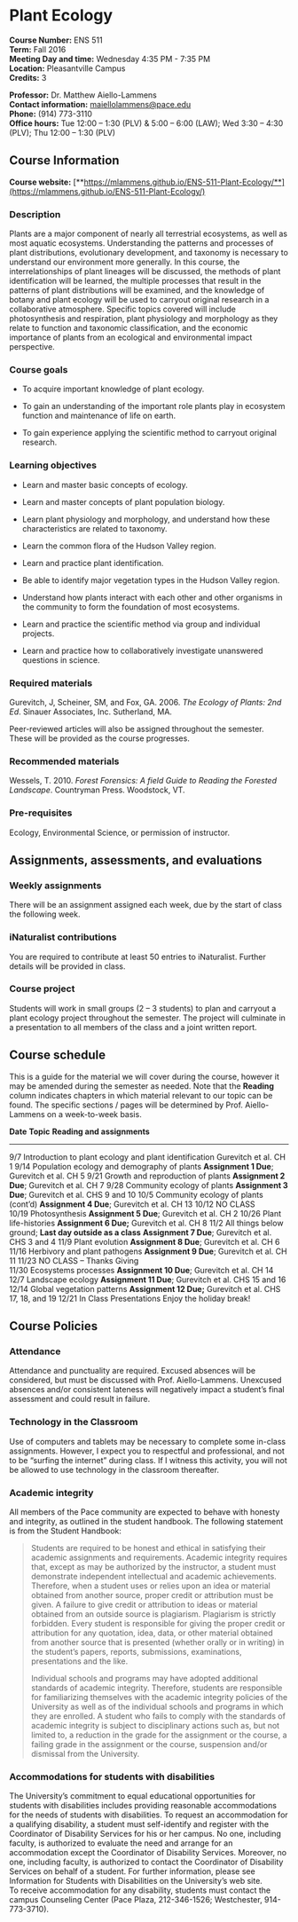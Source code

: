 Plant Ecology
=============

**Course Number:** ENS 511\
**Term:** Fall 2016\
**Meeting Day and time:** Wednesday 4:35 PM - 7:35 PM\
**Location:** Pleasantville Campus\
**Credits:** 3

**Professor:** Dr. Matthew Aiello-Lammens\
**Contact information:** maiellolammens@pace.edu\
**Phone:** (914) 773-3110\
**Office hours:** Tue 12:00 – 1:30 (PLV) & 5:00 – 6:00 (LAW); Wed 3:30 – 4:30 (PLV); Thu 12:00 – 1:30 (PLV)

Course Information
------------------

**Course website:**
[**https://mlammens.github.io/ENS-511-Plant-Ecology/**](https://mlammens.github.io/ENS-511-Plant-Ecology/)

### Description

Plants are a major component of nearly all terrestrial ecosystems, as
well as most aquatic ecosystems. Understanding the patterns and
processes of plant distributions, evolutionary development, and taxonomy
is necessary to understand our environment more generally. In this
course, the interrelationships of plant lineages will be discussed, the
methods of plant identification will be learned, the multiple processes
that result in the patterns of plant distributions will be examined, and
the knowledge of botany and plant ecology will be used to carryout
original research in a collaborative atmosphere. Specific topics covered
will include photosynthesis and respiration, plant physiology and
morphology as they relate to function and taxonomic classification, and
the economic importance of plants from an ecological and environmental
impact perspective.

### Course goals

-   To acquire important knowledge of plant ecology.

-   To gain an understanding of the important role plants play in
    ecosystem function and maintenance of life on earth.

-   To gain experience applying the scientific method to carryout
    original research.

### Learning objectives

-   Learn and master basic concepts of ecology.

-   Learn and master concepts of plant population biology.

-   Learn plant physiology and morphology, and understand how these
    characteristics are related to taxonomy.

-   Learn the common flora of the Hudson Valley region.

-   Learn and practice plant identification.

-   Be able to identify major vegetation types in the Hudson Valley
    region.

-   Understand how plants interact with each other and other organisms
    in the community to form the foundation of most ecosystems.

-   Learn and practice the scientific method via group and individual
    projects.

-   Learn and practice how to collaboratively investigate unanswered
    questions in science.

### Required materials

Gurevitch, J, Scheiner, SM, and Fox, GA. 2006. *The Ecology of Plants:
2nd Ed*. Sinauer Associates, Inc. Sutherland, MA.

Peer-reviewed articles will also be assigned throughout the semester.
These will be provided as the course progresses.

### Recommended materials

Wessels, T. 2010. *Forest Forensics: A field Guide to Reading the
Forested Landscape*. Countryman Press. Woodstock, VT.

### Pre-requisites

Ecology, Environmental Science, or permission of instructor.

Assignments, assessments, and evaluations
-----------------------------------------

### Weekly assignments 

There will be an assignment assigned each week, due by the start of
class the following week.

### iNaturalist contributions

You are required to contribute at least 50 entries to iNaturalist.
Further details will be provided in class.

### Course project

Students will work in small groups (2 – 3 students) to plan and carryout
a plant ecology project throughout the semester. The project will
culminate in a presentation to all members of the class and a joint
written report.

<span id="course-schedule-and-policies" class="anchor"></span>

Course schedule 
----------------

<span id="calender" class="anchor"></span>This is a guide for the
material we will cover during the course, however it may be amended
during the semester as needed. Note that the **Reading** column
indicates chapters in which material relevant to our topic can be found.
The specific sections / pages will be determined by Prof. Aiello-Lammens
on a week-to-week basis.

  **Date**   **Topic**                                                  **Reading and assignments**
  ---------- ---------------------------------------------------------- -------------------------------------------------------------------------------------------------------------
  9/7        Introduction to plant ecology and plant identification     <span id="OLE_LINK3" class="anchor"><span id="OLE_LINK4" class="anchor"></span></span>Gurevitch et al. CH 1
  9/14       Population ecology and demography of plants                **Assignment 1 Due**; Gurevitch et al. CH 5
  9/21       Growth and reproduction of plants                          **Assignment 2 Due**; Gurevitch et al. CH 7
  9/28       Community ecology of plants                                **Assignment 3 Due**; Gurevitch et al. CHS 9 and 10
  10/5       Community ecology of plants (cont’d)                       **Assignment 4 Due**; Gurevitch et al. CH 13
  10/12      NO CLASS                                                   
  10/19      Photosynthesis                                             **Assignment 5 Due**; Gurevitch et al. CH 2
  10/26      Plant life-histories                                       **Assignment 6 Due;** Gurevitch et al. CH 8
  11/2       All things below ground; **Last day outside as a class**   **Assignment 7 Due**; Gurevitch et al. CHS 3 and 4
  11/9       Plant evolution                                            **Assignment 8 Due**; Gurevitch et al. CH 6
  11/16      Herbivory and plant pathogens                              **Assignment 9 Due**; Gurevitch et al. CH 11
  11/23      NO CLASS – Thanks Giving                                   
  11/30      Ecosystems processes                                       **Assignment 10 Due**; Gurevitch et al. CH 14
  12/7       Landscape ecology                                          **Assignment 11 Due**; Gurevitch et al. CHS 15 and 16
  12/14      Global vegetation patterns                                 **Assignment 12 Due;** Gurevitch et al. CHS 17, 18, and 19
  12/21      In Class Presentations                                     Enjoy the holiday break!

Course Policies
---------------

### Attendance

Attendance and punctuality are required. Excused absences will be
considered, but must be discussed with Prof. Aiello-Lammens. Unexcused
absences and/or consistent lateness will negatively impact a student’s
final assessment and could result in failure.

### Technology in the Classroom

Use of computers and tablets may be necessary to complete some in-class
assignments. However, I expect you to respectful and professional, and
not to be “surfing the internet” during class. If I witness this
activity, you will not be allowed to use technology in the classroom
thereafter.

### Academic integrity

All members of the Pace community are expected to behave with honesty
and integrity, as outlined in the student handbook. The following
statement is from the Student Handbook:

> Students are required to be honest and ethical in satisfying their
> academic assignments and requirements. Academic integrity requires
> that, except as may be authorized by the instructor, a student must
> demonstrate independent intellectual and academic achievements.
> Therefore, when a student uses or relies upon an idea or material
> obtained from another source, proper credit or attribution must be
> given. A failure to give credit or attribution to ideas or material
> obtained from an outside source is plagiarism. Plagiarism is strictly
> forbidden. Every student is responsible for giving the proper credit
> or attribution for any quotation, idea, data, or other material
> obtained from another source that is presented (whether orally or in
> writing) in the student’s papers, reports, submissions, examinations,
> presentations and the like.
>
> Individual schools and programs may have adopted additional standards
> of academic integrity. Therefore, students are responsible for
> familiarizing themselves with the academic integrity policies of the
> University as well as of the individual schools and programs in which
> they are enrolled. A student who fails to comply with the standards of
> academic integrity is subject to disciplinary actions such as, but not
> limited to, a reduction in the grade for the assignment or the course,
> a failing grade in the assignment or the course, suspension and/or
> dismissal from the University.

### Accommodations for students with disabilities

The University’s commitment to equal educational opportunities for
students with disabilities includes providing reasonable accommodations
for the needs of students with disabilities. To request an accommodation
for a qualifying disability, a student must self-identify and register
with the Coordinator of Disability Services for his or her campus. No
one, including faculty, is authorized to evaluate the need and arrange
for an accommodation except the Coordinator of Disability Services.
Moreover, no one, including faculty, is authorized to contact the
Coordinator of Disability Services on behalf of a student. For further
information, please see Information for Students with Disabilities on
the University’s web site.\
To receive accommodation for any disability, students must contact the
campus Counseling Center (Pace Plaza, 212-346-1526; Westchester,
914-773-3710).
